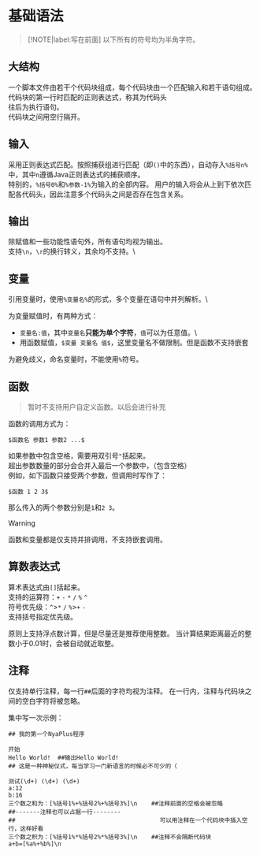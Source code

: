 # 基础语法
> [!NOTE|label:写在前面]
> 以下所有的符号均为半角字符。
## 大结构
一个脚本文件由若干个代码块组成，每个代码块由一个匹配输入和若干语句组成。\
代码块的第一行时匹配的正则表达式，称其为代码头\
往后为执行语句。\
代码块之间用空行隔开。

## 输入
采用正则表达式匹配。按照捕获组进行匹配（即`()`中的东西），自动存入`%括号n%`中，其中`n`遵循Java正则表达式的捕获顺序。\
特别的，`%括号0%`和`%参数-1%`为输入的全部内容。
用户的输入将会从上到下依次匹配各代码头，因此注意多个代码头之间是否存在包含关系。

## 输出
除赋值和一些功能性语句外，所有语句均视为输出。\
支持`\n`，`\r`的换行转义，其余均不支持。\

## 变量
引用变量时，使用`%变量名%`的形式，多个变量在语句中并列解析。\

为变量赋值时，有两种方式：

- `变量名:值`，其中`变量名`**只能为单个字符**，`值`可以为任意值。\
- 用函数赋值，`$变量 变量名 值$`，这里变量名不做限制。但是函数不支持嵌套

为避免歧义，命名变量时，不能使用`%`符号。

## 函数
> 暂时不支持用户自定义函数。以后会进行补充

函数的调用方式为：
```
$函数名 参数1 参数2 ...$
```
如果参数中包含空格，需要用双引号`"`括起来。\
超出参数数量的部分会合并入最后一个参数中，（包含空格）\
例如，如下函数只接受两个参数，但调用时写作了：
```
$函数 1 2 3$
```
那么传入的两个参数分别是`1`和`2 3`。

> [!WARNING]
> 函数和变量都是仅支持并排调用，不支持嵌套调用。

## 算数表达式
算术表达式由`[]`括起来。\
支持的运算符：`+` `-` `*` `/` `%` `^`\
符号优先级：`^`>`*` `/` `%`>`+` `-`\
支持括号指定优先级。

原则上支持浮点数计算，但是尽量还是推荐使用整数。
当计算结果距离最近的整数小于0.01时，会被自动就近取整。

## 注释
仅支持单行注释，每一行`##`后面的字符均视为注释。
在一行内，注释与代码块之间的空白字符将被忽略。


集中写一次示例：
```
## 我的第一个NyaPlus程序

开始
Hello World!  ##输出Hello World!
## 这是一种神秘仪式，每当学习一门新语言的时候必不可少的（

测试(\d+) (\d+) (\d+)
a:12
b:16
三个数之和为：[%括号1%+%括号2%+%括号3%]\n    ##注释前面的空格会被忽略
##-------注释也可以占据一行--------
##                                         可以用注释在一个代码块中插入空行，这样好看
三个数之积为：[%括号1%*%括号2%*%括号3%]\n    ##注释不会隔断代码块
a+b=[%a%+%b%]\n
```






